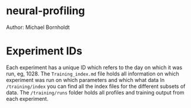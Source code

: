 # neural-profiling

Author: Michael Bornholdt

# Experiment IDs
Each experiment has a unique ID which refers to the day on which it was run, eg, 1028.
The `Training_index.md` file holds all information on which experiment was run on which parameters and which what data
In `/training/index` you can find all the index files for the different subsets of data. 
The `/training/runs` folder holds all profiles and training output from each experiment. 
